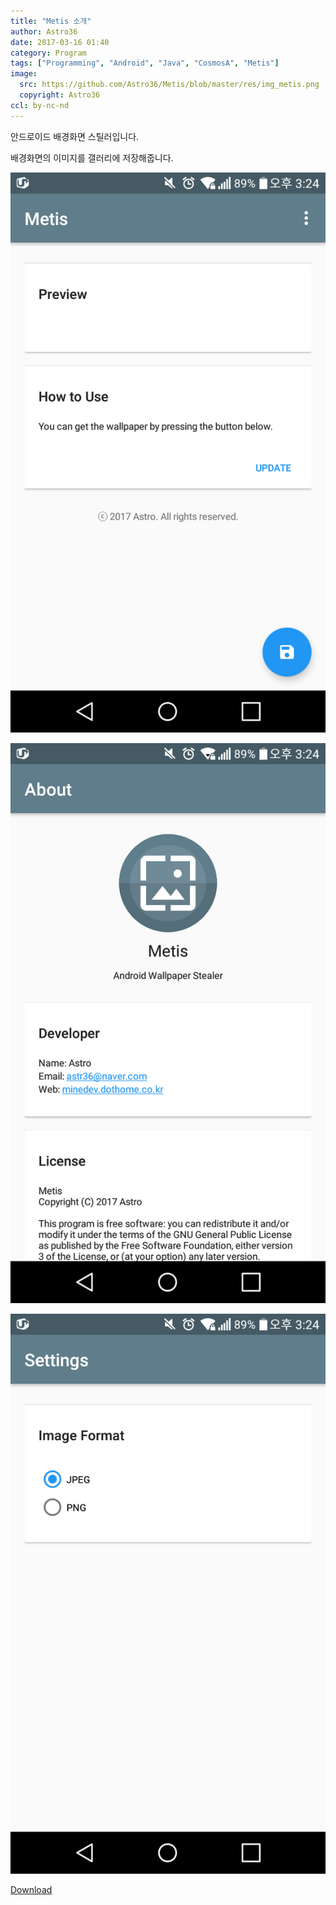 ```yaml
---
title: "Metis 소개"
author: Astro36
date: 2017-03-16 01:40
category: Program
tags: ["Programming", "Android", "Java", "CosmosA", "Metis"]
image:
  src: https://github.com/Astro36/Metis/blob/master/res/img_metis.png
  copyright: Astro36
ccl: by-nc-nd
---
```


안드로이드 배경화면 스틸러입니다.

배경화면의 이미지를 갤러리에 저장해줍니다.

![Main](https://github.com/Astro36/Metis/blob/master/res/img_main.png)

![About](https://github.com/Astro36/Metis/blob/master/res/img_about.png)

![Settings](https://github.com/Astro36/Metis/blob/master/res/img_settings.png)

[Download](https://github.com/CosmosA/Metis/releases)
